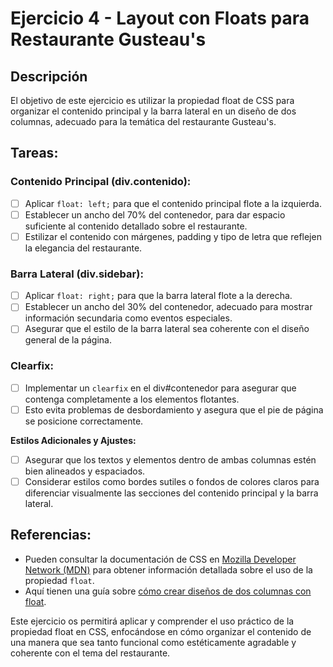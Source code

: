 # Ejercicio 4 - Layout con Floats para Restaurante Gusteau's

## Descripción

El objetivo de este ejercicio es utilizar la propiedad float de CSS para organizar el contenido principal y la barra lateral en un diseño de dos columnas, adecuado para la temática del restaurante Gusteau\'s.

## Tareas:

### Contenido Principal (div.contenido):

- [ ] Aplicar `float: left;` para que el contenido principal flote a la izquierda.
- [ ] Establecer un ancho del 70% del contenedor, para dar espacio suficiente al contenido detallado sobre el restaurante.
- [ ] Estilizar el contenido con márgenes, padding y tipo de letra que reflejen la elegancia del restaurante.

### Barra Lateral (div.sidebar):

- [ ] Aplicar `float: right;` para que la barra lateral flote a la derecha.
- [ ] Establecer un ancho del 30% del contenedor, adecuado para mostrar información secundaria como eventos especiales.
- [ ] Asegurar que el estilo de la barra lateral sea coherente con el diseño general de la página.

### Clearfix:

- [ ] Implementar un `clearfix` en el div#contenedor para asegurar que contenga completamente a los elementos flotantes.
- [ ] Esto evita problemas de desbordamiento y asegura que el pie de página se posicione correctamente.

**Estilos Adicionales y Ajustes:**

- [ ] Asegurar que los textos y elementos dentro de ambas columnas estén bien alineados y espaciados.
- [ ] Considerar estilos como bordes sutiles o fondos de colores claros para diferenciar visualmente las secciones del contenido principal y la barra lateral.

## Referencias:

- Pueden consultar la documentación de CSS en [Mozilla Developer Network (MDN)](https://developer.mozilla.org/es/docs/Web/CSS) para obtener información detallada sobre el uso de la propiedad `float`.
- Aquí tienen una guía sobre [cómo crear diseños de dos columnas con float](https://developer.mozilla.org/es/docs/Web/CSS/Floats).

Este ejercicio os permitirá aplicar y comprender el uso práctico de la propiedad float en CSS, enfocándose en cómo organizar el contenido de una manera que sea tanto funcional como estéticamente agradable y coherente con el tema del restaurante.
